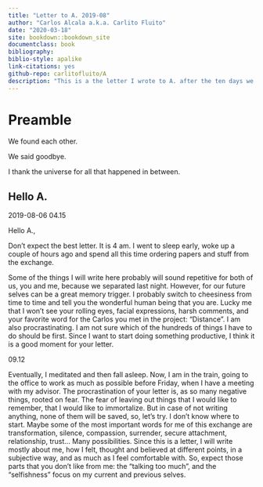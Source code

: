 ```yaml
--- 
title: "Letter to A. 2019-08"
author: "Carlos Alcala a.k.a. Carlito Fluito"
date: "2020-03-18"
site: bookdown::bookdown_site
documentclass: book
bibliography: 
biblio-style: apalike
link-citations: yes
github-repo: carlitofluito/A
description: "This is a the letter I wrote to A. after the ten days we spent together in August 2019"
---
```


# Preamble

We found each other. 

We said goodbye. 

I thank the universe for all that happened in between.

## Hello A.

2019-08-06 04.15

Hello A., 

Don’t expect the best letter. It is 4 am. I went to sleep early, woke up a couple of hours ago and spend all this time ordering papers and stuff from the exchange. 

Some of the things I will write here probably will sound repetitive for both of us, you and me, because we separated last night. However, for our future selves can be a great memory trigger. I probably switch to cheesiness from time to time and tell you the wonderful human being that you are. Lucky me that I won’t see your rolling eyes, facial expressions, harsh comments, and your favorite word for the Carlos you met in the project: “Distance”. I am also procrastinating. I am not sure which of the hundreds of things I have to do should be first. Since I want to start doing something productive, I think it is a good moment for your letter.

09.12 

Eventually, I meditated and then fall asleep. Now, I am in the train, going to the office to work as much as possible before Friday, when I have a meeting with my advisor. The procrastination of your letter is, as so many negative things, rooted on fear. The fear of leaving out things that I would like to remember, that I would like to immortalize. But in case of not writing anything, none of them will be saved, so, let’s try. 
I don’t know where to start. Maybe some of the most important words for me of this exchange are transformation, silence, compassion, surrender, secure attachment, relationship, trust… Many possibilities. Since this is a letter, I will write mostly about me, how I felt, thought and believed at different points, in a subjective way, and as much as I feel comfortable with. So, expect those parts that you don’t like from me: the “talking too much”, and the “selfishness” focus on my current and previous selves.
